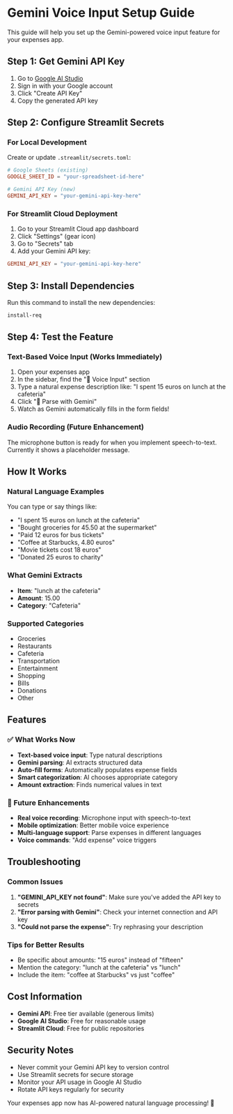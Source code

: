 # Gemini Voice Input Setup Guide

This guide will help you set up the Gemini-powered voice input feature for your expenses app.

## Step 1: Get Gemini API Key

1. Go to [Google AI Studio](https://makersuite.google.com/app/apikey)
2. Sign in with your Google account
3. Click "Create API Key"
4. Copy the generated API key

## Step 2: Configure Streamlit Secrets

### For Local Development
Create or update `.streamlit/secrets.toml`:

```toml
# Google Sheets (existing)
GOOGLE_SHEET_ID = "your-spreadsheet-id-here"

# Gemini API Key (new)
GEMINI_API_KEY = "your-gemini-api-key-here"
```

### For Streamlit Cloud Deployment
1. Go to your Streamlit Cloud app dashboard
2. Click "Settings" (gear icon)
3. Go to "Secrets" tab
4. Add your Gemini API key:

```toml
GEMINI_API_KEY = "your-gemini-api-key-here"
```

## Step 3: Install Dependencies

Run this command to install the new dependencies:

```bash
install-req
```

## Step 4: Test the Feature

### Text-Based Voice Input (Works Immediately)
1. Open your expenses app
2. In the sidebar, find the "🎤 Voice Input" section
3. Type a natural expense description like: "I spent 15 euros on lunch at the cafeteria"
4. Click "🤖 Parse with Gemini"
5. Watch as Gemini automatically fills in the form fields!

### Audio Recording (Future Enhancement)
The microphone button is ready for when you implement speech-to-text. Currently it shows a placeholder message.

## How It Works

### Natural Language Examples
You can type or say things like:
- "I spent 15 euros on lunch at the cafeteria"
- "Bought groceries for 45.50 at the supermarket"
- "Paid 12 euros for bus tickets"
- "Coffee at Starbucks, 4.80 euros"
- "Movie tickets cost 18 euros"
- "Donated 25 euros to charity"

### What Gemini Extracts
- **Item**: "lunch at the cafeteria"
- **Amount**: 15.00
- **Category**: "Cafeteria"

### Supported Categories
- Groceries
- Restaurants
- Cafeteria
- Transportation
- Entertainment
- Shopping
- Bills
- Donations
- Other

## Features

### ✅ What Works Now
- **Text-based voice input**: Type natural descriptions
- **Gemini parsing**: AI extracts structured data
- **Auto-fill forms**: Automatically populates expense fields
- **Smart categorization**: AI chooses appropriate category
- **Amount extraction**: Finds numerical values in text

### 🔄 Future Enhancements
- **Real voice recording**: Microphone input with speech-to-text
- **Mobile optimization**: Better mobile voice experience
- **Multi-language support**: Parse expenses in different languages
- **Voice commands**: "Add expense" voice triggers

## Troubleshooting

### Common Issues
1. **"GEMINI_API_KEY not found"**: Make sure you've added the API key to secrets
2. **"Error parsing with Gemini"**: Check your internet connection and API key
3. **"Could not parse the expense"**: Try rephrasing your description

### Tips for Better Results
- Be specific about amounts: "15 euros" instead of "fifteen"
- Mention the category: "lunch at the cafeteria" vs "lunch"
- Include the item: "coffee at Starbucks" vs just "coffee"

## Cost Information

- **Gemini API**: Free tier available (generous limits)
- **Google AI Studio**: Free for reasonable usage
- **Streamlit Cloud**: Free for public repositories

## Security Notes

- Never commit your Gemini API key to version control
- Use Streamlit secrets for secure storage
- Monitor your API usage in Google AI Studio
- Rotate API keys regularly for security

Your expenses app now has AI-powered natural language processing! 🎉
